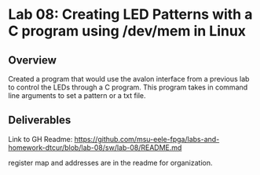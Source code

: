 # Lab 08: Creating LED Patterns with a C program using /dev/mem in Linux

## Overview
Created a program that would use the avalon interface from a previous lab to control the LEDs through a C program. This program takes in command line arguments to set a pattern or a txt file. 

## Deliverables
Link to GH Readme: https://github.com/msu-eele-fpga/labs-and-homework-dtcur/blob/lab-08/sw/lab-08/README.md

register map and addresses are in the readme for organization. 
